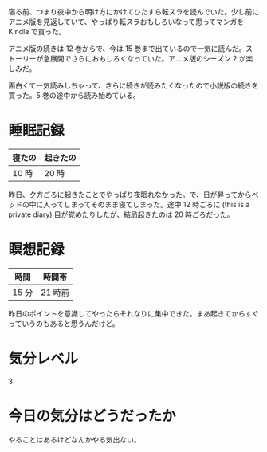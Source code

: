 寝る前、つまり夜中から明け方にかけてひたすら転スラを読んでいた。少し前にアニメ版を見返していて、やっぱり転スラおもしろいなって思ってマンガを Kindle で買った。

アニメ版の続きは 12 巻からで、今は 15 巻まで出ているので一気に読んだ。ストーリーが急展開でさらにおもしろくなっていた。アニメ版のシーズン 2 が楽しみだ。

面白くて一気読みしちゃって、さらに続きが読みたくなったので小説版の続きを買った。5 巻の途中から読み始めている。



# 睡眠記録
| 寝たの | 起きたの |
|---|---|
| 10 時 | 20 時 |

昨日、夕方ごろに起きたことでやっぱり夜眠れなかった。で、日が昇ってからベッドの中に入ってしまってそのまま寝てしまった。途中 12 時ごろに (this is a private diary) 目が覚めたりしたが、結局起きたのは 20 時ごろだった。



# 瞑想記録
| 時間 | 時間帯 |
|---|---|
| 15 分 | 21 時前 |

昨日のポイントを意識してやったらそれなりに集中できた。まあ起きてからすぐっていうのもあると思うんだけど。



# 気分レベル
3



# 今日の気分はどうだったか
やることはあるけどなんかやる気出ない。
